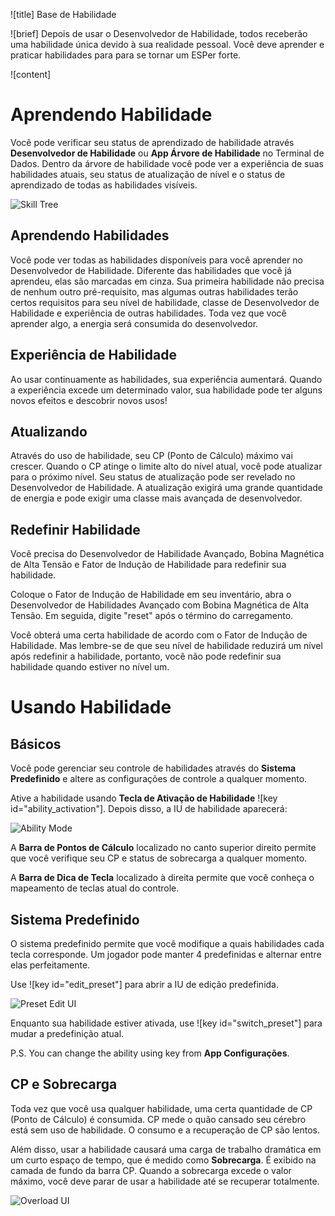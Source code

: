![title]
Base de Habilidade

![brief]
Depois de usar o Desenvolvedor de Habilidade, todos receberão uma habilidade única devido à sua realidade pessoal. Você deve aprender e praticar habilidades para
para se tornar um ESPer forte.

![content]

# Aprendendo Habilidade

Você pode verificar seu status de aprendizado de habilidade através __Desenvolvedor de Habilidade__ ou __App Árvore de Habilidade__ no Terminal de Dados. Dentro da árvore de habilidade você 
pode ver a experiência de suas habilidades atuais, seu status de atualização de nível e o status de aprendizado de todas as habilidades visíveis.

![Skill Tree](academy:textures/tutorial/skill_tree_ui.png)

## Aprendendo Habilidades

Você pode ver todas as habilidades disponíveis para você aprender no Desenvolvedor de Habilidade. Diferente das habilidades que você já aprendeu, elas são marcadas em cinza. Sua primeira habilidade
não precisa de nenhum outro pré-requisito, mas algumas outras habilidades terão certos requisitos para seu nível de habilidade, classe de Desenvolvedor de Habilidade e experiência de outras habilidades.
Toda vez que você aprender algo, a energia será consumida do desenvolvedor.

## Experiência de Habilidade

Ao usar continuamente as habilidades, sua experiência aumentará. Quando a experiência excede um determinado valor, sua habilidade pode ter alguns novos efeitos e descobrir novos usos!

## Atualizando

Através do uso de habilidade, seu CP (Ponto de Cálculo) máximo vai crescer. Quando o CP atinge o limite alto do nível atual, você pode atualizar para o próximo nível.
Seu status de atualização pode ser revelado no Desenvolvedor de Habilidade. A atualização exigirá uma grande quantidade de energia e pode exigir uma classe mais avançada de desenvolvedor.

## Redefinir Habilidade

Você precisa do Desenvolvedor de Habilidade Avançado, Bobina Magnética de Alta Tensão e Fator de Indução de Habilidade para redefinir sua habilidade.

Coloque o Fator de Indução de Habilidade em seu inventário, abra o Desenvolvedor de Habilidades Avançado com Bobina Magnética de Alta Tensão. Em seguida, digite "reset" após o término do carregamento.

Você obterá uma certa habilidade de acordo com o Fator de Indução de Habilidade. Mas lembre-se de que seu nível de habilidade reduzirá um nível após redefinir a habilidade, portanto, você não pode redefinir sua habilidade quando estiver no nível um. 

# Usando Habilidade

## Básicos

Você pode gerenciar seu controle de habilidades através do __Sistema Predefinido__ e altere as configurações de controle a qualquer momento.

Ative a habilidade usando __Tecla de Ativação de Habilidade__ ![key id="ability_activation"]. Depois disso, a IU de habilidade aparecerá:

![Ability Mode](academy:textures/tutorial/ability_ui.png)

A __Barra de Pontos de Cálculo__ localizado no canto superior direito permite que você verifique seu CP e status de sobrecarga a qualquer momento.

A __Barra de Dica de Tecla__ localizado à direita permite que você conheça o mapeamento de teclas atual do controle.

## Sistema Predefinido

O sistema predefinido permite que você modifique a quais habilidades cada tecla corresponde. Um jogador pode manter 4 predefinidas e alternar entre elas perfeitamente.

Use ![key id="edit_preset"] para abrir a IU de edição predefinida.

![Preset Edit UI](academy:textures/tutorial/preset_selection_ui.png)

Enquanto sua habilidade estiver ativada, use ![key id="switch_preset"] para mudar a predefinição atual.

P.S. You can change the ability using key from __App Configurações__.

## CP e Sobrecarga

Toda vez que você usa qualquer habilidade, uma certa quantidade de CP (Ponto de Cálculo) é consumida. CP mede o quão cansado seu cérebro está sem uso de habilidade.
O consumo e a recuperação de CP são lentos.

Além disso, usar a habilidade causará uma carga de trabalho dramática em um curto espaço de tempo, que é medido como __Sobrecarga__. É exibido na camada de fundo
da barra CP. Quando a sobrecarga excede o valor máximo, você deve parar de usar a habilidade até se recuperar totalmente.

![Overload UI](academy:textures/tutorial/overload.png)
